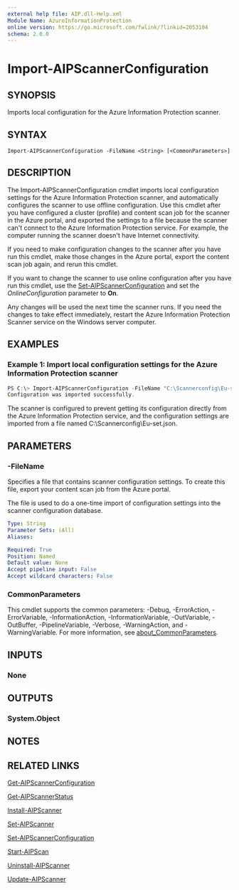 ```yaml
---
external help file: AIP.dll-Help.xml
Module Name: AzureInformationProtection
online version: https://go.microsoft.com/fwlink/?linkid=2053104
schema: 2.0.0
---
```


# Import-AIPScannerConfiguration

## SYNOPSIS
Imports local configuration for the Azure Information Protection scanner.

## SYNTAX

```
Import-AIPScannerConfiguration -FileName <String> [<CommonParameters>]
```

## DESCRIPTION
The Import-AIPScannerConfiguration cmdlet imports local configuration settings for the Azure Information Protection scanner, and automatically configures the scanner to use offline configuration. Use this cmdlet after you have configured a cluster (profile) and content scan job for the scanner in the Azure portal, and exported the settings to a file because the scanner can't connect to the Azure Information Protection service. For example, the computer running the scanner doesn't have Internet connectivity.

If you need to make configuration changes to the scanner after you have run this cmdlet, make those changes in the Azure portal, export the content scan job again, and rerun this cmdlet.

If you want to change the scanner to use online configuration after you have run this cmdlet, use the [Set-AIPScannerConfiguration](./Set-AIPScannerConfiguration.md) and set the *OnlineConfiguration* parameter to **On**.

Any changes will be used the next time the scanner runs. If you need the changes to take effect immediately, restart the Azure Information Protection Scanner service on the Windows server computer.


## EXAMPLES

### Example 1: Import local configuration settings for the Azure Information Protection scanner
```powershell
PS C:\> Import-AIPScannerConfiguration -FileName "C:\Scannerconfig\Eu-set.json"
Configuration was imported successfully.

```

The scanner is configured to prevent getting its configuration directly from the Azure Information Protection service, and the configuration settings are imported from a file named C:\Scannerconfig\Eu-set.json.

## PARAMETERS

### -FileName
Specifies a file that contains scanner configuration settings. To create this file, export your content scan job from the Azure portal.

The file is used to do a one-time import of configuration settings into the scanner configuration database.


```yaml
Type: String
Parameter Sets: (All)
Aliases:

Required: True
Position: Named
Default value: None
Accept pipeline input: False
Accept wildcard characters: False
```

### CommonParameters
This cmdlet supports the common parameters: -Debug, -ErrorAction, -ErrorVariable, -InformationAction, -InformationVariable, -OutVariable, -OutBuffer, -PipelineVariable, -Verbose, -WarningAction, and -WarningVariable.
For more information, see [about_CommonParameters](https://go.microsoft.com/fwlink/?LinkID=113216).

## INPUTS

### None

## OUTPUTS

### System.Object
## NOTES

## RELATED LINKS

[Get-AIPScannerConfiguration](./Get-AIPScannerConfiguration.md)

[Get-AIPScannerStatus](./Get-AIPScannerStatus.md)

[Install-AIPScanner](./Install-AIPScanner.md)

[Set-AIPScanner](./Set-AIPScanner.md)

[Set-AIPScannerConfiguration](./Set-AIPScannerConfiguration.md)

[Start-AIPScan](./Start-AIPScan.md)

[Uninstall-AIPScanner](./Uninstall-AIPScanner.md)

[Update-AIPScanner](./Update-AIPScanner.md)
